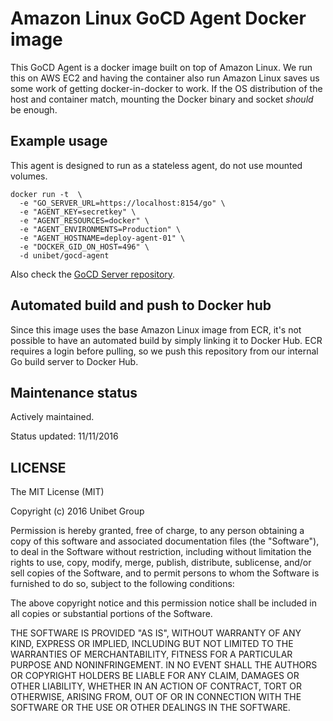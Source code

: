 # Amazon Linux GoCD Agent Docker image

This GoCD Agent is a docker image built on top of Amazon Linux. We run this on AWS EC2 and having the container also run Amazon Linux saves us some work of getting docker-in-docker to work. If the OS distribution of the host and container match, mounting the Docker binary and socket _should_ be enough.

## Example usage

This agent is designed to run as a stateless agent, do not use mounted volumes.

```
docker run -t  \
  -e "GO_SERVER_URL=https://localhost:8154/go" \
  -e "AGENT_KEY=secretkey" \
  -e "AGENT_RESOURCES=docker" \
  -e "AGENT_ENVIRONMENTS=Production" \
  -e "AGENT_HOSTNAME=deploy-agent-01" \
  -e "DOCKER_GID_ON_HOST=496" \
  -d unibet/gocd-agent
```

Also check the [GoCD Server repository](https://github.com/unibet/docker-gocd-server).

## Automated build and push to Docker hub

Since this image uses the base Amazon Linux image from ECR, it's not possible to have an automated build by simply linking it to Docker Hub. ECR requires a login before pulling, so we push this repository from our internal Go build server to Docker Hub.

## Maintenance status

Actively maintained.

Status updated: 11/11/2016


## LICENSE

The MIT License (MIT)

Copyright (c) 2016 Unibet Group

Permission is hereby granted, free of charge, to any person obtaining a copy
of this software and associated documentation files (the "Software"), to deal
in the Software without restriction, including without limitation the rights
to use, copy, modify, merge, publish, distribute, sublicense, and/or sell
copies of the Software, and to permit persons to whom the Software is
furnished to do so, subject to the following conditions:

The above copyright notice and this permission notice shall be included in all
copies or substantial portions of the Software.

THE SOFTWARE IS PROVIDED "AS IS", WITHOUT WARRANTY OF ANY KIND, EXPRESS OR
IMPLIED, INCLUDING BUT NOT LIMITED TO THE WARRANTIES OF MERCHANTABILITY,
FITNESS FOR A PARTICULAR PURPOSE AND NONINFRINGEMENT. IN NO EVENT SHALL THE
AUTHORS OR COPYRIGHT HOLDERS BE LIABLE FOR ANY CLAIM, DAMAGES OR OTHER
LIABILITY, WHETHER IN AN ACTION OF CONTRACT, TORT OR OTHERWISE, ARISING FROM,
OUT OF OR IN CONNECTION WITH THE SOFTWARE OR THE USE OR OTHER DEALINGS IN THE
SOFTWARE.
